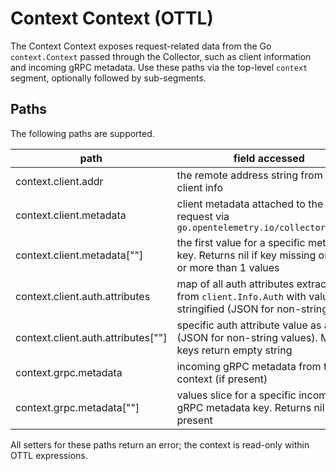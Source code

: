 # Context Context (OTTL)

The Context Context exposes request-related data from the Go `context.Context` passed through the Collector, such as client information and incoming gRPC metadata. Use these paths via the top-level `context` segment, optionally followed by sub-segments.

## Paths

The following paths are supported.

| path                               | field accessed                                                                                             | type              |
|------------------------------------|------------------------------------------------------------------------------------------------------------|-------------------|
| context.client.addr                | the remote address string from the client info                                                             | string            |
| context.client.metadata            | client metadata attached to the request via `go.opentelemetry.io/collector/client`                         | client.Metadata   |
| context.client.metadata[""]        | the first value for a specific metadata key. Returns nil if key missing or has 0 or more than 1 values     | string or nil     |
| context.client.auth.attributes     | map of all auth attributes extracted from `client.Info.Auth` with values stringified (JSON for non-string) | map[string]string |
| context.client.auth.attributes[""] | specific auth attribute value as a string (JSON for non-string values). Missing keys return empty string   | string            |
| context.grpc.metadata              | incoming gRPC metadata from the context (if present)                                                       | metadata.MD       |
| context.grpc.metadata[""]          | values slice for a specific incoming gRPC metadata key. Returns nil if not present                         | []string or nil   |

All setters for these paths return an error; the context is read-only within OTTL expressions.


